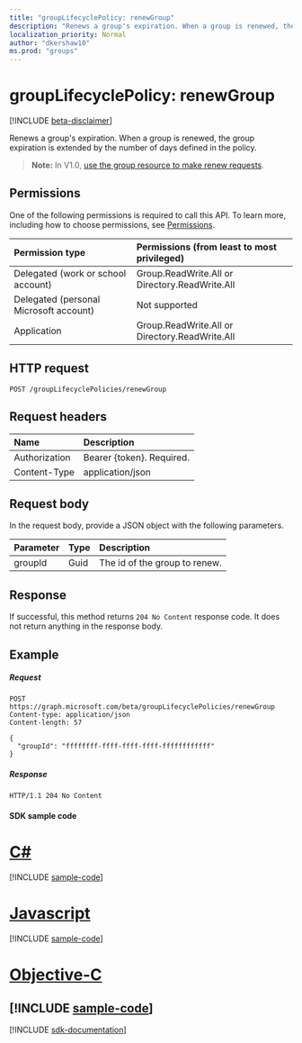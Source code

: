 ```yaml
---
title: "groupLifecyclePolicy: renewGroup"
description: "Renews a group's expiration. When a group is renewed, the group expiration is extended by the number of days defined in the policy."
localization_priority: Normal
author: "dkershaw10"
ms.prod: "groups"
---
```


# groupLifecyclePolicy: renewGroup

[!INCLUDE [beta-disclaimer](../../includes/beta-disclaimer.md)]

Renews a group's expiration. When a group is renewed, the group expiration is extended by the number of days defined in the policy.

> **Note:** In V1.0, [use the group resource to make renew requests](/graph/api/group-renew?view=graph-rest-1.0).

## Permissions

One of the following permissions is required to call this API. To learn more, including how to choose permissions, see [Permissions](/graph/permissions-reference).
 

|Permission type      | Permissions (from least to most privileged)              |
|:--------------------|:---------------------------------------------------------|
|Delegated (work or school account) | Group.ReadWrite.All or Directory.ReadWrite.All    |
|Delegated (personal Microsoft account) | Not supported |
|Application | Group.ReadWrite.All or Directory.ReadWrite.All |

## HTTP request
<!-- { "blockType": "ignored" } -->
```http
POST /groupLifecyclePolicies/renewGroup

```

## Request headers

| Name | Description |
|:---------------|:----------|
| Authorization | Bearer {token}. Required. |
| Content-Type  | application/json |

## Request body
In the request body, provide a JSON object with the following parameters.

| Parameter | Type | Description |
|:---------------|:--------|:----------|
|groupId|Guid| The id of the group to renew. |

## Response

If successful, this method returns `204 No Content` response code. It does not return anything in the response body.

## Example

##### Request

<!-- {
  "blockType": "request",
  "name": "grouplifecyclepolicy_renewgroup"
}-->
```http
POST https://graph.microsoft.com/beta/groupLifecyclePolicies/renewGroup
Content-type: application/json
Content-length: 57

{
  "groupId": "ffffffff-ffff-ffff-ffff-ffffffffffff"
}
```

##### Response

<!-- {
  "blockType": "response",
  "truncated": true,
  "@odata.type": "microsoft.graph.None"
} -->
```http
HTTP/1.1 204 No Content
```
#### SDK sample code
# [C#](#tab/cs)
[!INCLUDE [sample-code](../includes/grouplifecyclepolicy_renewgroup-Cs-snippets.md)]

# [Javascript](#tab/javascript)
[!INCLUDE [sample-code](../includes/grouplifecyclepolicy_renewgroup-Javascript-snippets.md)]

# [Objective-C](#tab/objective-c)
[!INCLUDE [sample-code](../includes/grouplifecyclepolicy_renewgroup-Objective-C-snippets.md)]
---

[!INCLUDE [sdk-documentation](../includes/snippets_sdk_documentation_link.md)]

<!-- uuid: 8fcb5dbc-d5aa-4681-8e31-b001d5168d79
2015-10-25 14:57:30 UTC -->
<!--
{
  "type": "#page.annotation",
  "description": "groupLifecyclePolicy: renewgroup",
  "keywords": "",
  "section": "documentation",
  "tocPath": "",
  "suppressions": [
    "Error: /api-reference/beta/api/grouplifecyclepolicy-renewgroup.md:\r\n      BookmarkMissing: '[#tab/objective-c](Objective-C)'. Did you mean: #objective-c (score: 4)",
    "Error: /api-reference/beta/api/grouplifecyclepolicy-renewgroup.md:\r\n      BookmarkMissing: '[#tab/cs](C#)'. Did you mean: #c (score: 5)",
    "Error: /api-reference/beta/api/grouplifecyclepolicy-renewgroup.md:\r\n      BookmarkMissing: '[#tab/javascript](Javascript)'. Did you mean: #javascript (score: 4)"
  ]
}
-->
